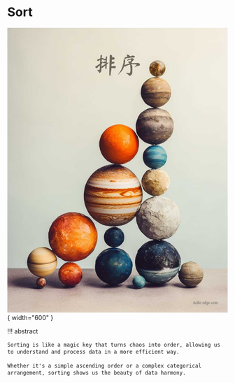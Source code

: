 # Sort

<div class="center-table" markdown>

![Sorting](../assets/covers/chapter_sorting.jpg){ width="600" }

</div>

!!! abstract

    Sorting is like a magic key that turns chaos into order, allowing us to understand and process data in a more efficient way.

    Whether it's a simple ascending order or a complex categorical arrangement, sorting shows us the beauty of data harmony.
